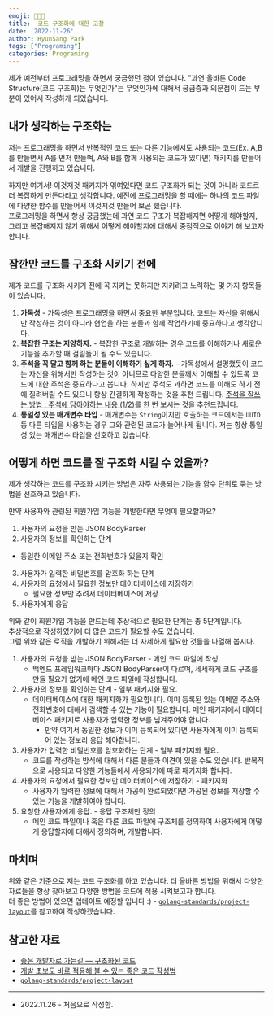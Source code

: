 ```yaml
---
emoji: 🧑🏻‍💻
title:  코드 구조화에 대한 고찰
date: '2022-11-26'
author: HyunSang Park
tags: ["Programing"]
categories: Programing
---
```

제가 예전부터 프로그래밍을 하면서 궁금했던 점이 있습니다. "과연 올바른 Code Structure(코드 구조화)는 무엇인가"는 무엇인가에 대해서 궁금증과 의문점이 드는 부분이 있어서 작성하게 되었습니다.  

## 내가 생각하는 구조화는
저는 프로그래밍을 하면서 반복적인 코드 또는 다른 기능에서도 사용되는 코드(Ex. A,B를 만들면서 A를 먼저 만들며, A와 B를 함께 사용되는 코드가 있다면) 패키지를 만들어서 개발을 진행하고 있습니다.  

하지만 여기서! 이것저것 패키지가 엮여있다면 코드 구조화가 되는 것이 아니라 코드르 더 복잡하게 만든다라고 생각합니다. 예전에 프로그래밍을 할 때에는 하나의 코드 파일에 다양한 함수를 만들어서 이것저것 만들어 보곤 했습니다.   
프로그래밍을 하면서 항상 궁금했는데 과연 코드 구조가 복잡해지면 어떻게 해야할지, 그리고 복잡해지지 않기 위해서 어떻게 해야할지에 대해서 중점적으로 이야기 해 보고자 합니다.  

## 잠깐만 코드를 구조화 시키기 전에
제가 코드를 구조화 시키기 전에 꼭 지키는 못하지만 지키려고 노력하는 몇 가지 항목들이 있습니다.  

1. **가독성** - 가독성은 프로그래밍을 하면서 중요한 부분입니다. 코드는 자신을 위해서만 작성하는 것이 아니라 협업을 하는 분들과 함께 작업하기에 중요하다고 생각합니다.
2. **복잡한 구조는 지양하자.** - 복잡한 구조로 개발하는 경우 코드를 이해하거나 새로운 기능을 추가할 때 걸림돌이 될 수도 있습니다. 
3. **주석을 꼭 달고 함께 하는 분들이 이해하기 싶게 하자.** - 가독성에서 설명했듯이 코드는 자신을 위해서만 작성하는 것이 아니므로 다양한 분들께서 이해할 수 있도록 코드에 대한 주석은 중요하다고 봅니다. 하지만 주석도 과하면 코드를 이해도 하기 전에 질려버릴 수도 있으니 항상 간결하게 작성하는 것을 추천 드립니다. [주석을 잘쓰는 방법 : 주석에 담아야하는 내용 (1/2)](https://developside.tistory.com/14)를 한 번 보시는 것을 추천드립니다.
4. **통일성 있는 매개변수 타입** - 매개변수는 `String`이지만 호출하는 코드에서는 `UUID` 등 다른 타입을 사용하는 경우 그와 관련된 코드가 늘어나게 됩니다. 저는 항상 통일성 있는 매개변수 타입을 선호하고 있습니다.

## 어떻게 하면 코드를 잘 구조화 시킬 수 있을까?
제가 생각하는 코드를 구조화 시키는 방법은 자주 사용되는 기능을 함수 단위로 묶는 방법을 선호하고 있습니다.  

만약 사용자와 관련된 회원가입 기능을 개발한다면 무엇이 필요할까요?  

1. 사용자의 요청을 받는 JSON BodyParser
2. 사용자의 정보를 확인하는 단계
  - 동일한 이메일 주소 또는 전화번호가 있을지 확인
3. 사용자가 입력한 비밀번호를 암호화 하는 단계
4. 사용자의 요청에서 필요한 정보만 데이터베이스에 저장하기
    - 필요한 정보만 추려서 데이터베이스에 저장
5. 사용자에게 응답

위와 같이 회원가입 기능을 만드는데 추상적으로 필요한 단계는 총 5단계입니다.  
추상적으로 작성하였기에 더 많은 코드가 필요할 수도 있습니다.  
그럼 위와 같은 로직을 개발하기 위해서는 더 자세하게 필요한 것들을 나열해 봅시다.

1. 사용자의 요청을 받는 JSON BodyParser - 메인 코드 파일에 작성.
    - 백엔드 프레임워크마다 JSON BodyParser이 다르며, 세세하게 코드 구조를 만들 필요가 없기에 메인 코드 파일에 작성합니다.
2. 사용자의 정보를 확인하는 단계 - 일부 패키지화 필요.
    - 데이터베이스에 대한 패키지화가 필요합니다. 이미 등록된 있는 이메일 주소와 전화번호에 대해서 검색할 수 있는 기능이 필요합니다. 메인 패키지에서 데이터베이스 패키지로 사용자가 입력한 정보를 넘겨주어야 합니다.  
      - 만약 여기서 동일한 정보가 이미 등록되어 있다면 사용자에게 이미 등록되어 있는 정보라 응답 해야합니다.
3. 사용자가 입력한 비밀번호를 암호화하는 단계 - 일부 패키지화 필요.
    - 코드를 작성하는 방식에 대해서 다른 분들과 이견이 있을 수도 있습니다. 반복적으로 사용되고 다양한 기능들에서 사용되기에 따로 패키지화 합니다.  
4. 사용자의 요청에서 필요한 정보만 데이터베이스에 저장하기 - 패키지화
   - 사용자가 입력한 정보에 대해서 가공이 완료되었다면 가공된 정보를 저장할 수 있는 기능을 개발하여야 합니다. 
5. 요청한 사용자에게 응답. - 응답 구조체만 정의
    - 메인 코드 파일이나 혹은 다른 코드 파일에 구조체를 정의하여 사용자에게 어떻게 응답할지에 대해서 정의하며, 개발합니다.  

## 마치며
위와 같은 기준으로 저는 코드 구조화를 하고 있습니다. 더 올바른 방법을 위해서 다양한 자료들을 항상 찾아보고 다양한 방법을 코드에 적용 시켜보고자 합니다.   
더 좋은 방법이 있으면 업데이트 예정할 입니다 :) - [`golang-standards/project-layout`](https://github.com/golang-standards/project-layout/blob/master/README_ko.md)를 참고하여 작성하겠습니다.

## 참고한 자료
- [좋은 개발자로 가는길 — 구조화된 코드](https://han7096.medium.com/%EC%A2%8B%EC%9D%80-%EA%B0%9C%EB%B0%9C%EC%9E%90%EB%A1%9C-%EA%B0%80%EB%8A%94%EA%B8%B8-%EA%B5%AC%EC%A1%B0%ED%99%94%EB%90%9C-%EC%BD%94%EB%93%9C-5d03116dc78b)
- [개발 초보도 바로 적용해 볼 수 있는 좋은 코드 작성법](https://velog.io/@couchcoding/%EA%B0%9C%EB%B0%9C-%EC%B4%88%EB%B3%B4%EB%8F%84-%EB%B0%94%EB%A1%9C-%EC%A0%81%EC%9A%A9%ED%95%B4-%EB%B3%BC-%EC%88%98-%EC%9E%88%EB%8A%94-%EC%A2%8B%EC%9D%80-%EC%BD%94%EB%93%9C-%EC%9E%91%EC%84%B1%EB%B2%95)
- [`golang-standards/project-layout`](https://github.com/golang-standards/project-layout/blob/master/README_ko.md)

---

- 2022.11.26 - 처음으로 작성함.

```toc

```
